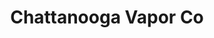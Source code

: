 ---
title: "Chattanooga Vapor Co"
url: /fort-oglethorpe/chattanooga-vapor-co/
shop: E-Zigaretten
---